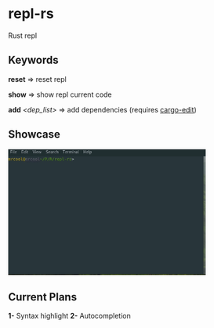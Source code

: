 # repl-rs
Rust repl 

## Keywords
**reset** => reset repl

**show** => show repl current code

**add** *<dep_list>* => add dependencies (requires [cargo-edit](https://github.com/killercup/cargo-edit))

## Showcase
<img src="./repl-rs.gif" width="80%" height="60%">

## Current Plans
**1-** Syntax highlight
**2-** Autocompletion

